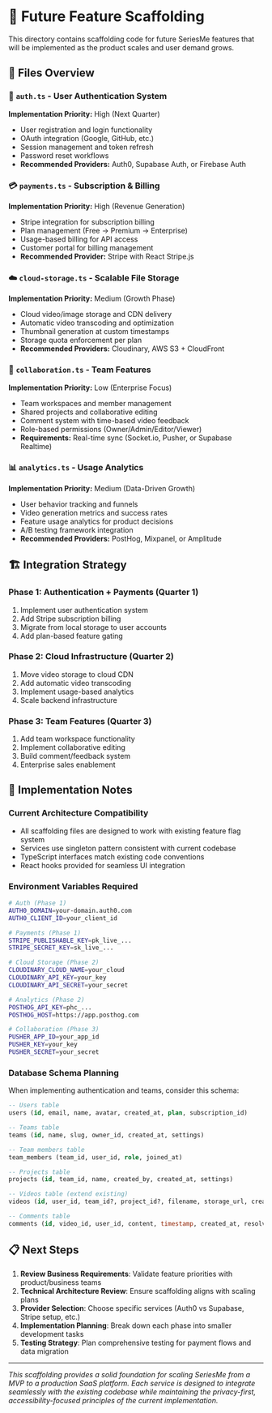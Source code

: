 # 🚀 Future Feature Scaffolding

This directory contains scaffolding code for future SeriesMe features that will be implemented as the product scales and user demand grows.

## 📁 Files Overview

### 🔐 `auth.ts` - User Authentication System
**Implementation Priority:** High (Next Quarter)
- User registration and login functionality
- OAuth integration (Google, GitHub, etc.)
- Session management and token refresh
- Password reset workflows
- **Recommended Providers:** Auth0, Supabase Auth, or Firebase Auth

### 💳 `payments.ts` - Subscription & Billing
**Implementation Priority:** High (Revenue Generation)
- Stripe integration for subscription billing
- Plan management (Free → Premium → Enterprise)
- Usage-based billing for API access
- Customer portal for billing management
- **Recommended Provider:** Stripe with React Stripe.js

### ☁️ `cloud-storage.ts` - Scalable File Storage  
**Implementation Priority:** Medium (Growth Phase)
- Cloud video/image storage and CDN delivery
- Automatic video transcoding and optimization
- Thumbnail generation at custom timestamps
- Storage quota enforcement per plan
- **Recommended Providers:** Cloudinary, AWS S3 + CloudFront

### 👥 `collaboration.ts` - Team Features
**Implementation Priority:** Low (Enterprise Focus)
- Team workspaces and member management
- Shared projects and collaborative editing
- Comment system with time-based video feedback
- Role-based permissions (Owner/Admin/Editor/Viewer)
- **Requirements:** Real-time sync (Socket.io, Pusher, or Supabase Realtime)

### 📊 `analytics.ts` - Usage Analytics
**Implementation Priority:** Medium (Data-Driven Growth)
- User behavior tracking and funnels
- Video generation metrics and success rates
- Feature usage analytics for product decisions
- A/B testing framework integration
- **Recommended Providers:** PostHog, Mixpanel, or Amplitude

## 🏗️ Integration Strategy

### Phase 1: Authentication + Payments (Quarter 1)
1. Implement user authentication system
2. Add Stripe subscription billing  
3. Migrate from local storage to user accounts
4. Add plan-based feature gating

### Phase 2: Cloud Infrastructure (Quarter 2)  
1. Move video storage to cloud CDN
2. Add automatic video transcoding
3. Implement usage-based analytics
4. Scale backend infrastructure

### Phase 3: Team Features (Quarter 3)
1. Add team workspace functionality
2. Implement collaborative editing
3. Build comment/feedback system
4. Enterprise sales enablement

## 🔧 Implementation Notes

### Current Architecture Compatibility
- All scaffolding files are designed to work with existing feature flag system
- Services use singleton pattern consistent with current codebase
- TypeScript interfaces match existing code conventions
- React hooks provided for seamless UI integration

### Environment Variables Required
```bash
# Auth (Phase 1)
AUTH0_DOMAIN=your-domain.auth0.com
AUTH0_CLIENT_ID=your_client_id

# Payments (Phase 1)
STRIPE_PUBLISHABLE_KEY=pk_live_...
STRIPE_SECRET_KEY=sk_live_...

# Cloud Storage (Phase 2)  
CLOUDINARY_CLOUD_NAME=your_cloud
CLOUDINARY_API_KEY=your_key
CLOUDINARY_API_SECRET=your_secret

# Analytics (Phase 2)
POSTHOG_API_KEY=phc_...
POSTHOG_HOST=https://app.posthog.com

# Collaboration (Phase 3)
PUSHER_APP_ID=your_app_id
PUSHER_KEY=your_key
PUSHER_SECRET=your_secret
```

### Database Schema Planning
When implementing authentication and teams, consider this schema:

```sql
-- Users table
users (id, email, name, avatar, created_at, plan, subscription_id)

-- Teams table  
teams (id, name, slug, owner_id, created_at, settings)

-- Team members table
team_members (team_id, user_id, role, joined_at)

-- Projects table
projects (id, team_id, name, created_by, created_at, settings)

-- Videos table (extend existing)
videos (id, user_id, team_id?, project_id?, filename, storage_url, created_at)

-- Comments table
comments (id, video_id, user_id, content, timestamp, created_at, resolved)
```

## 📋 Next Steps

1. **Review Business Requirements**: Validate feature priorities with product/business teams
2. **Technical Architecture Review**: Ensure scaffolding aligns with scaling plans  
3. **Provider Selection**: Choose specific services (Auth0 vs Supabase, Stripe setup, etc.)
4. **Implementation Planning**: Break down each phase into smaller development tasks
5. **Testing Strategy**: Plan comprehensive testing for payment flows and data migration

---

*This scaffolding provides a solid foundation for scaling SeriesMe from a MVP to a production SaaS platform. Each service is designed to integrate seamlessly with the existing codebase while maintaining the privacy-first, accessibility-focused principles of the current implementation.*